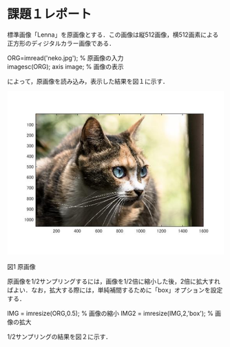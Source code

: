 # 課題１レポート

標準画像「Lenna」を原画像とする．この画像は縦512画像，横512画素による正方形のディジタルカラー画像である．

ORG=imread('neko.jpg'); % 原画像の入力  
imagesc(ORG); axis image; % 画像の表示

によって，原画像を読み込み，表示した結果を図１に示す．

![原画像](https://github.com/natorinep/my_image_processing/blob/master/image/1_1.jpg)

図1 原画像

原画像を1/2サンプリングするには，画像を1/2倍に縮小した後，2倍に拡大すればよい．なお，拡大する際には，単純補間するために「box」オプションを設定する．

IMG = imresize(ORG,0.5); % 画像の縮小
IMG2 = imresize(IMG,2,'box'); % 画像の拡大

1/2サンプリングの結果を図２に示す．
